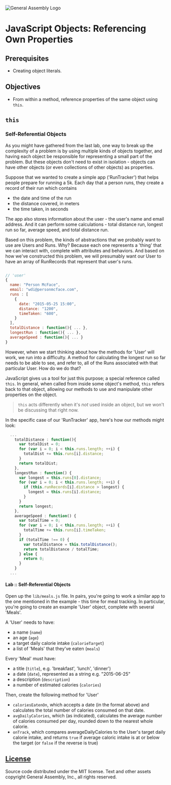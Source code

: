 ![General Assembly Logo](https://camo.githubusercontent.com/1a91b05b8f4d44b5bbfb83abac2b0996d8e26c92/687474703a2f2f692e696d6775722e636f6d2f6b6538555354712e706e67)

# JavaScript Objects: Referencing Own Properties

## Prerequisites

-   Creating object literals.

## Objectives

-   From within a method, reference properties of the same object using `this`.

## `this`

### Self-Referential Objects

As you might have gathered from the last lab, one way to break up the complexity of a problem is by using multiple kinds of objects together, and having each object be responsible for representing a small part of the problem. But these objects don't need to exist in isolation - objects can have other objects (or even collections of other objects) as properties.

Suppose that we wanted to create a simple app ('RunTracker') that helps people prepare for running a 5k. Each day that a person runs, they create a record of their run which contains

- the date and time of the run
- the distance covered, in meters
- the time taken, in seconds

The app also stores information about the user - the user's name and email address. And it can perform some calculations - total distance run, longest run so far, average speed, and total distance run.

Based on this problem, the kinds of abstractions that we probably want to use are Users and Runs. Why? Because each one represents a 'thing' that we can interact with, complete with attributes and behaviors. And based on how we've constructed this problem, we will presumably want our User to have an array of RunRecords that represent that user's runs.

```javascript

// 'user'
{
  name: "Person McFace",
  email: "wdi@personmcface.com",
  runs : [
    {
      date: "2015-05-25 15:00",
      distance: "1200",
      timeTaken: "600",
    }
  ],
  totalDistance : function(){ ... },
  longestRun : function(){ ... },
  averageSpeed : function(){ ... }
}

```

However, when we start thinking about how the methods for 'User' will work, we run into a difficulty. A method for calculating the longest run so far needs to be able to see, and refer to, all of the Runs associated with that particular User. How do we do that?

JavaScript gives us a tool for just this purpose; a special reference called `this`. In general, when called from inside some object's method, `this` refers back to that object, allowing our methods to use and manipulate other properties on the object.

> `this` acts differently when it's _not_ used inside an object, but we won't be discussing that right now.

In the specific case of our 'RunTracker' app, here's how our methods might look:

```javascript
  ...
    totalDistance : function(){
      var totalDist = 0;
      for (var i = 0; i < this.runs.length; ++i) {
        totalDist += this.runs[i].distance;
      }
      return totalDist;
    },
    longestRun : function() {
      var longest = this.runs[0].distance;
      for (var i = 0; i < this.runs.length; ++i) {
        if (this.runRecords[i].distance > longest) {
          longest = this.runs[i].distance;
        }
      }
      return longest;
    },
    averageSpeed : function() {
      var totalTime = 0;
      for (var i = 0; i < this.runs.length; ++i) {
        totalTime += this.runs[i].timeTaken;
      }
      if (totalTime !== 0) {
        var totalDistance = this.totalDistance();
        return totalDistance / totalTime;
      } else {
        return 0;
      }
    }
  ...
```

#### Lab :: Self-Referential Objects

Open up the `lib/meals.js` file. In pairs, you're going to work a similar app to the one mentioned in the example - this time for meal tracking. In particular, you're going to create an example 'User' object, complete with several 'Meals'.

A 'User' needs to have:
- a name (`name`)
- an age (`age`)
- a target daily calorie intake (`calorieTarget`)
- a list of 'Meals' that they've eaten (`meals`)

Every 'Meal' must have:
- a title (`title`), e.g. 'breakfast', 'lunch', 'dinner')
- a date (`date`), represented as a string e.g. "2015-06-25"
- a description (`description`)
- a number of estimated calories (`calories`)

Then, create the following method for 'User'
- `caloriesEatenOn`, which accepts a date (in the format above) and calculates the total number of calories consumed on that date.
- `avgDailyCalories`, which (as indicated), calculates the average number of calories consumed per day, rounded down to the nearest whole calorie.
- `onTrack`, which compares averageDailyCalories to the User's target daily calorie intake, and returns `true` if average caloric intake is at or below the target (or `false` if the reverse is true)

[License](LICENSE)
------------------

Source code distributed under the MIT license. Text and other assets copyright
General Assembly, Inc., all rights reserved.
